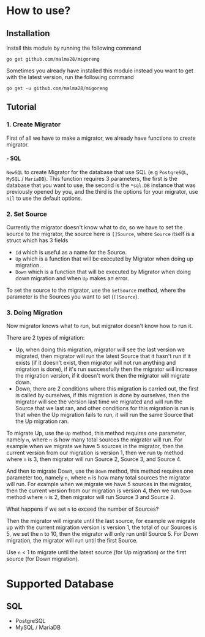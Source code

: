 # How to use?
## Installation
Install this module by running the following command
```
go get github.com/malma28/migoreng
```
Sometimes you already have installed this module instead you want to get with the latest version, run the following command
```
go get -u github.com/malma28/migoreng
```
## Tutorial
### 1. Create Migrator
First of all we have to make a migrator, we already have functions to create migrator.
#### - SQL
`NewSQL` to create Migrator for the database that use SQL (e.g `PostgreSQL`, `MySQL` / `MariaDB`). This function requires 3 parameters, the first is the database that you want to use, the second is the `*sql.DB` instance that was previously opened by you, and the third is the options for your migrator, use `nil` to use the default options.
### 2. Set Source
Currently the migrator doesn't know what to do, so we have to set the source to the migrator, the source here is `[]Source`, where `Source` itself is a struct which has 3 fields
- `Id` which is useful as a name for the Source.
- `Up` which is a function that will be executed by Migrator when doing up migration.
- `Down` which is a function that will be executed by Migrator when doing down migration and when `Up` makes an error.

To set the source to the migrator, use the `SetSource` method, where the parameter is the Sources you want to set (`[]Source`).
### 3. Doing Migration
Now migrator knows what to run, but migrator doesn't know how to run it.

There are 2 types of migration:
- Up, when doing this migration, migrator will see the last version we migrated, then migrator will run the latest Source that it hasn't run if it exists (if it doesn't exist, then migrator will not run anything and migration is done), if it's run successfully then the migrator will increase the migration version, if it doesn't work then the migrator will migrate down.
- Down, there are 2 conditions where this migration is carried out, the first is called by ourselves, if this migration is done by ourselves, then the migrator will see the version last time we migrated and will run the Source that we last ran, and other conditions for this migration is run is that when the Up migration fails to run, it will run the same Source that the Up migration ran.

To migrate Up, use the `Up` method, this method requires one parameter, namely `n`, where `n` is how many total sources the migrator will run. For example when we migrate we have 5 sources in the migrator, then the current version from our migration is version 1, then we run `Up` method where `n` is 3, then migrator will run Source 2, Source 3, and Source 4.

And then to migrate Down, use the `Down` method, this method requires one parameter too, namely `n`, where `n` is how many total sources the migrator will run. For example when we migrate we have 5 sources in the migrator, then the current version from our migration is version 4, then we run `Down` method where `n` is 2, then migrator will run Source 3 and Source 2.

What happens if we set `n` to exceed the number of Sources?

Then the migrator will migrate until the last source, for example we migrate up with the current migration version is version 1, the total of our Sources is 5, we set the `n` to 10, then the migrator will only run until Source 5.
For Down migration, the migrator will run until the first Source.

Use `n` < 1 to migrate until the latest source (for Up migration) or the first source (for Down migration).

# Supported Database
## SQL
- PostgreSQL
- MySQL / MariaDB